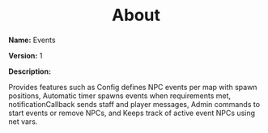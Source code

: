 <h1 style="text-align:center; font-size:2rem; font-weight:bold;">About</h1>

**Name:**
Events

**Version:**
1

**Description:**

Provides features such as Config defines NPC events per map with spawn positions, Automatic timer spawns events when requirements met, notificationCallback sends staff and player messages, Admin commands to start events or remove NPCs, and Keeps track of active event NPCs using net vars.

